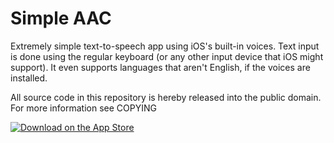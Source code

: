 # Simple AAC

Extremely simple text-to-speech app using iOS's built-in voices. Text input is done using the regular keyboard (or any other input device that iOS might support). It even supports languages that aren't English, if the voices are installed.

All source code in this repository is hereby released into the public domain. For more information see COPYING

[![Download on the App Store](https://developer.apple.com/assets/elements/badges/download-on-the-app-store.svg)](https://apps.apple.com/us/app/simple-aac/id6444707928)
